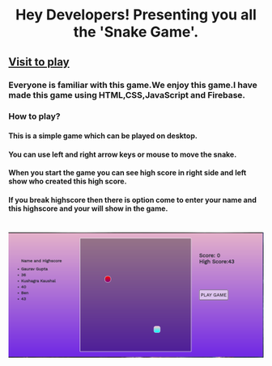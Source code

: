 <h1 align="center">Hey Developers! Presenting you all the 'Snake Game'. </h1>

## [Visit to play](https://gaurav147-star.github.io/Snake-Blast/)

### Everyone is familiar with this game.We enjoy this game.I have made this game using HTML,CSS,JavaScript and Firebase.

<h3>How to play?</h3>

#### This is a simple game which can be played on desktop.
#### You can use left and right arrow keys or mouse to move the snake.
#### When you start the game you can see high score in right side and left show who created this high score.
#### If you break highscore then there is option come to enter your name and this highscore and your will show in the game.

<h1></h1>

![image](img/snap.png)
